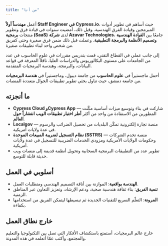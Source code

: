 ```yaml
---
title: "من أنا"
---
```


أعمل **مهندساً أولاً Staff Engineer في Cypress.io**، حيث أساهم في تطوير أدوات المبرمجين وقيادة الفرق الهندسية. وقبل ذلك، أمضيت سنوات في قيادة فرق وتطوير منتجات **برمجية (SaaS)** لدى **شركة Azavar Technologies**، جامعًا بين **القيادة الهندسية وتصميم الأنظمة والبرمجة التطبيقية**. وعملت قبل ذلك ضمن فرق صغيرة وحتى كفريق من شخص واحد لبناء تطبيقات صغيرة.

إلى جانب عملي في القطاع التقني، قمت بتدريس مقررات في علوم الحاسوب في عدد من الجامعات على مستوى البكالوريوس والدراسات العليا، ناقلاً المعرفة في قواعد البيانات، والبرمجة، وهندسة البرمجيات المتقدمة.

أحمل ماجستيراً في **علوم الحاسوب** من جامعة ديبول، وماجستيراً في **هندسة البرمجيات** من جامعة دمشق، حيث تناول بحثي تطوير تطبيقات الجوال متعددة المنصات.

## ما أنجزته

- **Cypress Cloud وCypress App** — شاركت في بناء وتوسيع ميزات أساسية مكّنت المطورين من الاستفادة من واحد من أكثر **أطر اختبار تطبيقات الويب انتشاراً حول العالم**.
- **Localgov** — منصة تجارة إلكترونية تمكّن البلديات من تحصيل الضرائب والرسوم في عدة ولايات أمريكية.
- **نظام التسجيل لضريبة المبيعات الموحدة (SSTRS)** — منصة تخدم الشركات وحكومات الولايات الأمريكية ومزودي الخدمات الضريبية للتسجيل في عدة ولايات أمريكية.
- تطوير عدد من التطبيقات البرمجية السحابية وتحويل أنظمة قديمة إلى منصات ويب حديثة قابلة للتوسع.

## أسلوبي في العمل

- **الهندسة بواقعية**: الموازنة بين أناقة التصميم الهندسي ومتطلبات العمل.
- **تنمية الفريق**: بناء ثقافة هندسية صحية، ودعم الإرشاد، وتعزيز التعاون عبر المناطق الزمنية.
- **المرونة**: التعلّم السريع للتقنيات الجديدة ثم تبسيطها ليتمكن الفريق من استخدامها بكفاءة.

## خارج نطاق العمل

خارج عالم البرمجيات، أستمتع باستكشاف الأفكار التي تصل بين التكنولوجيا والتعليم والمجتمع، وأكتب عمّا أتعلمه في هذه المدونة.
